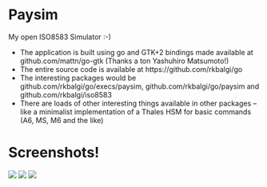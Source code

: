 # Paysim
My open ISO8583 Simulator :-)

<ul>
<li>The application is built using go and GTK+2 bindings made available at github.com/mattn/go-gtk (Thanks a ton Yashuhiro Matsumoto!)</li>
<li>The entire source code is available at https://github.com/rkbalgi/go</li>
<li>The interesting packages would be github.com/rkbalgi/go/execs/paysim, github.com/rkbalgi/go/paysim and github.com/rkbalgi/iso8583</li>
<li>There are loads of other interesting things available in other packages – like a minimalist implementation of a Thales HSM for basic commands (A6, MS, M6 and the like)
</li>
</ul>

# Screenshots!
![](https://github.com/rkbalgi/github.io/images_paysim/Paysim_MainScreen.png)
![](https://github.com/rkbalgi/github.io/images_paysim/Paysim_Utils.png)
![](https://github.com/rkbalgi/github.io/images_paysim/Paysim_With_Response.png)

